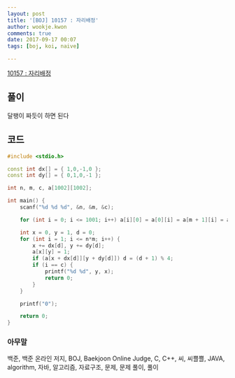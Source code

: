 ```yaml
---
layout: post
title: '[BOJ] 10157 : 자리배정'
author: wookje.kwon
comments: true
date: 2017-09-17 00:07
tags: [boj, koi, naive]

---
```


[10157 : 자리배정](https://www.acmicpc.net/problem/10157)

## 풀이

달팽이 짜듯이 하면 된다

## 코드

```cpp
#include <stdio.h>

const int dx[] = { 1,0,-1,0 };
const int dy[] = { 0,1,0,-1 };

int n, m, c, a[1002][1002];

int main() {
	scanf("%d %d %d", &n, &m, &c);

	for (int i = 0; i <= 1001; i++) a[i][0] = a[0][i] = a[m + 1][i] = a[i][n + 1] = 1;

	int x = 0, y = 1, d = 0;
	for (int i = 1; i <= n*m; i++) {
		x += dx[d], y += dy[d];
		a[x][y] = 1;
		if (a[x + dx[d]][y + dy[d]]) d = (d + 1) % 4;
		if (i == c) {
			printf("%d %d", y, x);
			return 0;
		}
	}

	printf("0");

	return 0;
}
```

### 아무말  
백준, 백준 온라인 저지, BOJ, Baekjoon Online Judge, C, C++, 씨, 씨쁠쁠, JAVA, algorithm, 자바, 알고리즘, 자료구조, 문제, 문제 풀이, 풀이